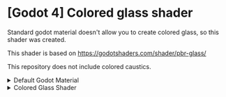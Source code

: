 # **[Godot 4] Colored glass shader**

Standard godot material doesn't allow you to create colored glass, so this shader was created.

This shader is based on https://godotshaders.com/shader/pbr-glass/

This repository does not include colored caustics.

<details>

<summary>Default Godot Material</summary>

![default](default_godot.png)

</details>

<details>

<summary>Colored Glass Shader</summary>

![colored_glass](colored_glass.png)

</details>
